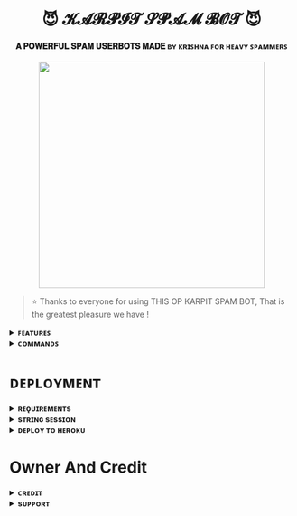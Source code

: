<h1 align="center"><b>😈 𝓚𝓐𝓡𝓟𝓘𝓣 𝓢𝓟𝓐𝓜 𝓑𝓞𝓣 😈</b></h1>

<h4 align="center"> 𝐀 𝐏𝐎𝐖𝐄𝐑𝐅𝐔𝐋 𝐒𝐏𝐀𝐌 𝐔𝐒𝐄𝐑𝐁𝐎𝐓𝐒 𝐌𝐀𝐃𝐄 ʙʏ ᴋʀɪꜱʜɴᴀ ꜰᴏʀ ʜᴇᴀᴠʏ ꜱᴘᴀᴍᴍᴇʀꜱ </h4>

<p align="center"><a href="https://t.me/Nyhna"><img src="https://telegra.ph/file/e14f8fa788c7c752efec3.jpg" width="400"></a></p>


> ⭐️ Thanks to everyone for using THIS OP KARPIT SPAM BOT, That is the greatest pleasure we have !

<details>
<summary><b>ꜰᴇᴀᴛᴜʀᴇꜱ</b></summary>
<br>

- ꜱᴘᴀᴍᴍɪɴɢ
- ᴘʀɪᴠᴀᴛᴇ ɢʀᴏᴜᴘ ᴊᴏɪɴ ꜰᴇᴀᴛᴜʀᴇ
- ʀᴀɪᴅ 
- ᴍʀᴀɪᴅ
- ᴊʀᴀɪᴅ
- ꜱʀᴀɪᴅ
  
</details>    
    
<details>
<summary><b>ᴄᴏᴍᴍᴀɴᴅꜱ</b></summary>
<br>

#### ꜱᴜᴅᴏ ᴏɴʟʏ 🐉
- `/spam` - To Start Spam.
- `/bigspam` - To Start A Big Spam.
- `/restart` - To Restart The Bot.
- `/ping` - To Check The Ping.
- `/update` - To Update The Bot
    
</details>     

# ᴅᴇᴘʟᴏʏᴍᴇɴᴛ


<details>
<summary><b>ʀᴇǫᴜɪʀᴇᴍᴇɴᴛs</b></summary>
<br>
    
- [ᴛᴇʟᴇɢʀᴀᴍ ᴀᴘɪ ɪᴅ](https://my.telegram.org/auth)    
- [ᴛᴇʟᴇɢʀᴀᴍ ᴀᴘɪ ʜᴀꜱʜ](https://my.telegram.org/auth)
    
</details>

<details>
<summary><b>sᴛʀɪɴɢ sᴇssɪᴏɴ</b></summary>
<br>
    
> ʏᴏᴜ'ʟʟ ɴᴇᴇᴅ ᴀ ᴀᴘɪ_ɪᴅ & ᴀᴘɪ_ʜᴀsʜ ɪɴ ᴏʀᴅᴇʀ ᴛᴏ ɢᴇɴᴇʀᴀᴛᴇ ᴘʏʀᴏɢʀᴀᴍ sᴇssɪᴏɴ. 
> ᴀʟᴡᴀʏs ʀᴇᴍᴇʙᴇʀ ᴛᴏ ᴜsᴇ ɢᴏᴏᴅ ᴀᴘɪ ᴄᴏᴍʙᴏ ᴇʟsᴇ ʏᴏᴜʀ ᴀᴄᴄᴏᴜɴᴛ ᴄᴏᴜʟᴅ ʙᴇ ᴅᴇʟᴇᴛᴇᴅ.
> ᴜꜱᴇ ᴛʜɪꜱ ʙᴏᴛ ᴛᴏ ɢᴇɴᴇᴛʀᴀᴛᴇ ᴛʜᴇ ꜱᴛʀɪɴɢ ꜱᴇꜱꜱɪᴏɴ ᴏʀ ʏᴏᴜ ᴄᴀɴ ᴜꜱᴇ ʏᴏᴜʀ ᴏᴡɴ ꜱᴏᴜʀᴄᴇꜱ [sᴛʀɪɴɢ sᴇssɪᴏɴ](https://t.me/SessionGeneratorBot)
    
</details>

<details>
<summary><b>ᴅᴇᴘʟᴏʏ ᴛᴏ ʜᴇʀᴏᴋᴜ</b></summary>
<br>

> ꜱᴛʀɪɴɢ ꜱᴇꜱꜱɪᴏɴ ʀᴇQᴜɪʀᴇᴅ
 - [Gernate bot session from here](https://replit.com/@Alcoholic-Krish/NYHNA#main.py)  
<h4> ᴄʟɪᴄᴋ ᴛʜᴇ ʙᴜᴛᴛᴏɴ ʙᴇʟᴏᴡ ᴛᴏ ᴅᴇᴘʟᴏʏ ʏᴜᴋᴋɪ ᴏɴ ʜᴇʀᴏᴋᴜ</h4>    
<p><a href="https://dashboard.heroku.com/new?template=https://github.com/Nyhna/KARPIT-SPAM-BOT"><img src="https://img.shields.io/badge/Deploy%20To%20Heroku-red?style=for-the-badge&logo=heroku" width="200"/></a></p>
    
</details>


# Owner And Credit


<details>
<summary><b>ᴄʀᴇᴅɪᴛ</b></summary>
<br>

## sᴘᴇᴄɪᴀʟ ᴄʀᴇᴅɪᴛ

- (https://t.me/Alcoholic-Krish)

</details>

<details>
<summary><b>sᴜᴘᴘᴏʀᴛ</b></summary>
<br>

# ꜱᴜᴘᴘᴏʀᴛ ✨
<a href="https://t.me/KARPIT_SUPPORT"><img src="https://img.shields.io/badge/Join-Telegram%20Channel-red.svg?logo=Telegram"></a>
<a href="**https://t.me/The_Soulmates_Of_Group"><img src="https://img.shields.io/badge/Join-Telegram%20Group-blue.svg?logo=telegram"></a>
<a href="https://t.me/KARPIT_SUPPORT"><img src="https://img.shields.io/badge/Give-Me%20Heart-blue.svg?logo=telegram"></a>


</details>
